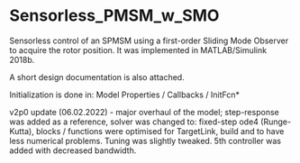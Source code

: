 # Sensorless_PMSM_w_SMO
Sensorless control of an SPMSM using a first-order Sliding Mode Observer to acquire the rotor position.
It was implemented in MATLAB/Simulink 2018b.

A short design documentation is also attached.

Initialization is done in: Model Properties / Callbacks / InitFcn* 

v2p0 update (06.02.2022) - major overhaul of the model; step-response was added as a reference, solver was changed to: fixed-step ode4 (Runge-Kutta), blocks / functions were optimised for TargetLink, build and to have less numerical problems. Tuning was slightly tweaked. 5th controller was added with decreased bandwidth. 
